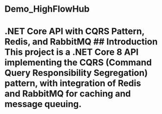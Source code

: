 # Demo_HighFlowHub
# .NET Core API with CQRS Pattern, Redis, and RabbitMQ  ## Introduction  This project is a .NET Core 8 API implementing the CQRS (Command Query Responsibility Segregation) pattern, with integration of Redis and RabbitMQ for caching and message queuing.
